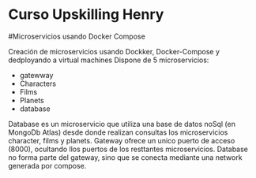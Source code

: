 # Curso Upskilling Henry 
#Microservicios usando Docker Compose


Creación de microservicios usando Dockker, Docker-Compose y dedployando a virtual machines
Dispone de 5 microservicios: 
- gatewway
- Characters
- Films
- Planets
- database

Database es un microservicio que utiliza una base de datos noSql (en MongoDb Atlas) desde donde realizan consultas los microservicios character, films y planets.
Gateway ofrece un unico puerto de acceso (8000), ocultando llos puertos de los resttantes microservicios.
Database no forma parte del gateway, sino que se conecta mediante una network generada por compose.

